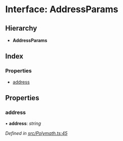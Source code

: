 # Interface: AddressParams

## Hierarchy

- **AddressParams**

## Index

### Properties

- [address](_polymath_.addressparams.md#address)

## Properties

### address

• **address**: _string_

_Defined in [src/Polymath.ts:45](https://github.com/PolymathNetwork/polymath-sdk/blob/d34930f/src/Polymath.ts#L45)_
